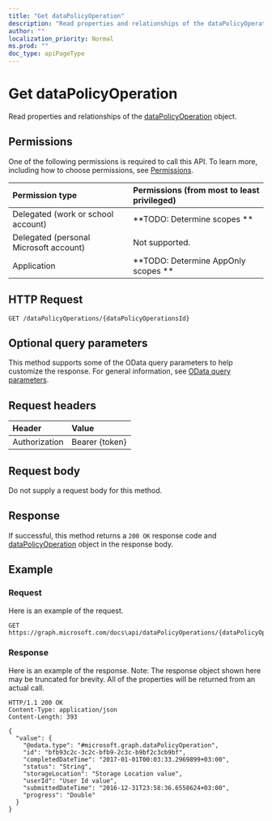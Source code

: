 ```yaml
---
title: "Get dataPolicyOperation"
description: "Read properties and relationships of the dataPolicyOperation object."
author: ""
localization_priority: Normal
ms.prod: ""
doc_type: apiPageType
---
```


# Get dataPolicyOperation

Read properties and relationships of the [dataPolicyOperation](../resources/datapolicyoperation.md) object.

## Permissions
One of the following permissions is required to call this API. To learn more, including how to choose permissions, see [Permissions](/concepts/permissions-reference.md).

|Permission type|Permissions (from most to least privileged)|
|:---|:---|
|Delegated (work or school account)|**TODO: Determine scopes **|
|Delegated (personal Microsoft account)|Not supported.|
|Application|**TODO: Determine AppOnly scopes **|

## HTTP Request
<!-- {
  "blockType": "ignored"
}
-->
``` http
GET /dataPolicyOperations/{dataPolicyOperationsId}
```

## Optional query parameters
This method supports some of the OData query parameters to help customize the response. For general information, see [OData query parameters](/graph/query-parameters).

## Request headers
|Header|Value|
|:---|:---|
|Authorization|Bearer {token}|

## Request body
Do not supply a request body for this method.

## Response
If successful, this method returns a `200 OK` response code and [dataPolicyOperation](../resources/datapolicyoperation.md) object in the response body.

## Example

### Request
Here is an example of the request.
<!-- {
  "blockType": "request",
  "name": "get_datapolicyoperation"
}
-->
``` http
GET https://graph.microsoft.com/docs\api/dataPolicyOperations/{dataPolicyOperationsId}
```

### Response
Here is an example of the response. Note: The response object shown here may be truncated for brevity. All of the properties will be returned from an actual call.
<!-- {
  "blockType": "response",
  "truncated": true,
  "@odata.type": "microsoft.graph.dataPolicyOperation"
}
-->
``` http
HTTP/1.1 200 OK
Content-Type: application/json
Content-Length: 393

{
  "value": {
    "@odata.type": "#microsoft.graph.dataPolicyOperation",
    "id": "bfb93c2c-3c2c-bfb9-2c3c-b9bf2c3cb9bf",
    "completedDateTime": "2017-01-01T00:03:33.2969899+03:00",
    "status": "String",
    "storageLocation": "Storage Location value",
    "userId": "User Id value",
    "submittedDateTime": "2016-12-31T23:58:36.6558624+03:00",
    "progress": "Double"
  }
}
```

